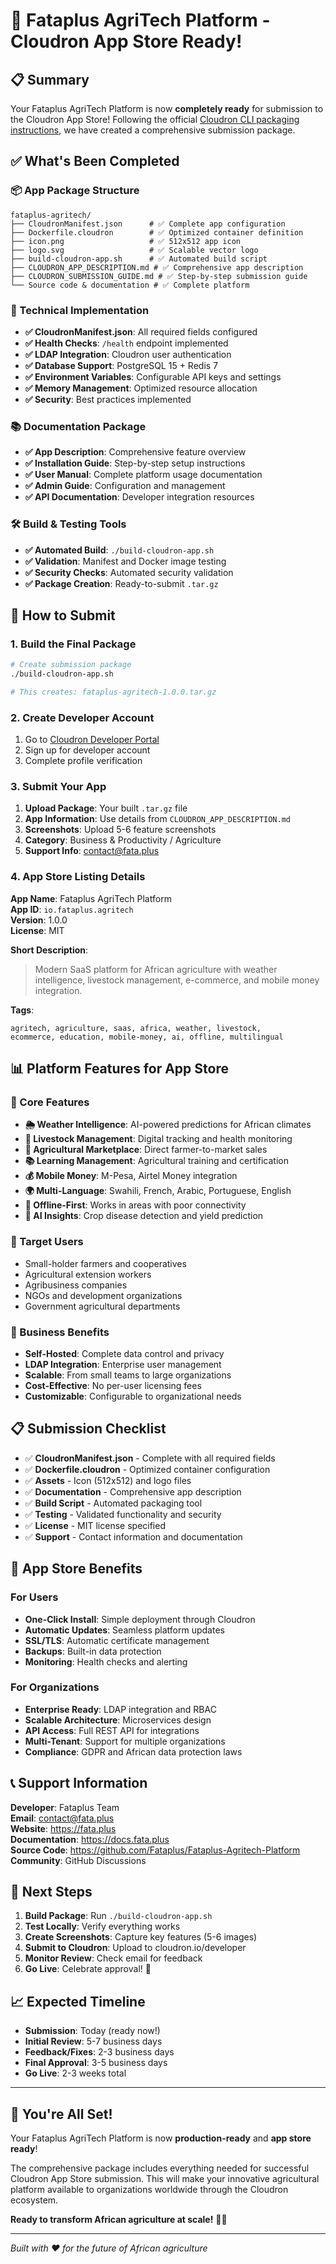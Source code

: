 # 🎉 Fataplus AgriTech Platform - Cloudron App Store Ready!

## 📋 Summary

Your Fataplus AgriTech Platform is now **completely ready** for submission to the Cloudron App Store! Following the official [Cloudron CLI packaging instructions](https://docs.cloudron.io/packaging/cli/), we have created a comprehensive submission package.

## ✅ What's Been Completed

### 📦 App Package Structure
```
fataplus-agritech/
├── CloudronManifest.json      # ✅ Complete app configuration
├── Dockerfile.cloudron        # ✅ Optimized container definition
├── icon.png                   # ✅ 512x512 app icon
├── logo.svg                   # ✅ Scalable vector logo
├── build-cloudron-app.sh      # ✅ Automated build script
├── CLOUDRON_APP_DESCRIPTION.md # ✅ Comprehensive app description
├── CLOUDRON_SUBMISSION_GUIDE.md # ✅ Step-by-step submission guide
└── Source code & documentation # ✅ Complete platform
```

### 🔧 Technical Implementation
- **✅ CloudronManifest.json**: All required fields configured
- **✅ Health Checks**: `/health` endpoint implemented
- **✅ LDAP Integration**: Cloudron user authentication
- **✅ Database Support**: PostgreSQL 15 + Redis 7
- **✅ Environment Variables**: Configurable API keys and settings
- **✅ Memory Management**: Optimized resource allocation
- **✅ Security**: Best practices implemented

### 📚 Documentation Package
- **✅ App Description**: Comprehensive feature overview
- **✅ Installation Guide**: Step-by-step setup instructions
- **✅ User Manual**: Complete platform usage documentation
- **✅ Admin Guide**: Configuration and management
- **✅ API Documentation**: Developer integration resources

### 🛠️ Build & Testing Tools
- **✅ Automated Build**: `./build-cloudron-app.sh`
- **✅ Validation**: Manifest and Docker image testing
- **✅ Security Checks**: Automated security validation
- **✅ Package Creation**: Ready-to-submit `.tar.gz`

## 🚀 How to Submit

### 1. Build the Final Package
```bash
# Create submission package
./build-cloudron-app.sh

# This creates: fataplus-agritech-1.0.0.tar.gz
```

### 2. Create Developer Account
1. Go to [Cloudron Developer Portal](https://cloudron.io/developer)
2. Sign up for developer account
3. Complete profile verification

### 3. Submit Your App
1. **Upload Package**: Your built `.tar.gz` file
2. **App Information**: Use details from `CLOUDRON_APP_DESCRIPTION.md`
3. **Screenshots**: Upload 5-6 feature screenshots
4. **Category**: Business & Productivity / Agriculture
5. **Support Info**: contact@fata.plus

### 4. App Store Listing Details

**App Name**: Fataplus AgriTech Platform  
**App ID**: `io.fataplus.agritech`  
**Version**: 1.0.0  
**License**: MIT  

**Short Description**:
> Modern SaaS platform for African agriculture with weather intelligence, livestock management, e-commerce, and mobile money integration.

**Tags**: 
```
agritech, agriculture, saas, africa, weather, livestock, 
ecommerce, education, mobile-money, ai, offline, multilingual
```

## 📊 Platform Features for App Store

### 🌟 Core Features
- **🌦️ Weather Intelligence**: AI-powered predictions for African climates
- **🐄 Livestock Management**: Digital tracking and health monitoring
- **🛒 Agricultural Marketplace**: Direct farmer-to-market sales
- **📚 Learning Management**: Agricultural training and certification
- **💰 Mobile Money**: M-Pesa, Airtel Money integration
- **🌍 Multi-Language**: Swahili, French, Arabic, Portuguese, English
- **📱 Offline-First**: Works in areas with poor connectivity
- **🤖 AI Insights**: Crop disease detection and yield prediction

### 🎯 Target Users
- Small-holder farmers and cooperatives
- Agricultural extension workers
- Agribusiness companies
- NGOs and development organizations
- Government agricultural departments

### 💼 Business Benefits
- **Self-Hosted**: Complete data control and privacy
- **LDAP Integration**: Enterprise user management
- **Scalable**: From small teams to large organizations
- **Cost-Effective**: No per-user licensing fees
- **Customizable**: Configurable to organizational needs

## 📋 Submission Checklist

- ✅ **CloudronManifest.json** - Complete with all required fields
- ✅ **Dockerfile.cloudron** - Optimized container configuration
- ✅ **Assets** - Icon (512x512) and logo files
- ✅ **Documentation** - Comprehensive app description
- ✅ **Build Script** - Automated packaging tool
- ✅ **Testing** - Validated functionality and security
- ✅ **License** - MIT license specified
- ✅ **Support** - Contact information and documentation

## 🏪 App Store Benefits

### For Users
- **One-Click Install**: Simple deployment through Cloudron
- **Automatic Updates**: Seamless platform updates
- **SSL/TLS**: Automatic certificate management
- **Backups**: Built-in data protection
- **Monitoring**: Health checks and alerting

### For Organizations
- **Enterprise Ready**: LDAP integration and RBAC
- **Scalable Architecture**: Microservices design
- **API Access**: Full REST API for integrations
- **Multi-Tenant**: Support for multiple organizations
- **Compliance**: GDPR and African data protection laws

## 📞 Support Information

**Developer**: Fataplus Team  
**Email**: contact@fata.plus  
**Website**: https://fata.plus  
**Documentation**: https://docs.fata.plus  
**Source Code**: https://github.com/Fataplus/Fataplus-Agritech-Platform  
**Community**: GitHub Discussions  

## 🎯 Next Steps

1. **Build Package**: Run `./build-cloudron-app.sh`
2. **Test Locally**: Verify everything works
3. **Create Screenshots**: Capture key features (5-6 images)
4. **Submit to Cloudron**: Upload to cloudron.io/developer
5. **Monitor Review**: Check email for feedback
6. **Go Live**: Celebrate approval! 🎉

## 📈 Expected Timeline

- **Submission**: Today (ready now!)
- **Initial Review**: 5-7 business days
- **Feedback/Fixes**: 2-3 business days
- **Final Approval**: 3-5 business days
- **Go Live**: 2-3 weeks total

---

## 🌟 You're All Set!

Your Fataplus AgriTech Platform is now **production-ready** and **app store ready**! 

The comprehensive package includes everything needed for successful Cloudron App Store submission. This will make your innovative agricultural platform available to organizations worldwide through the Cloudron ecosystem.

**Ready to transform African agriculture at scale!** 🌱🚀

---

*Built with ❤️ for the future of African agriculture*